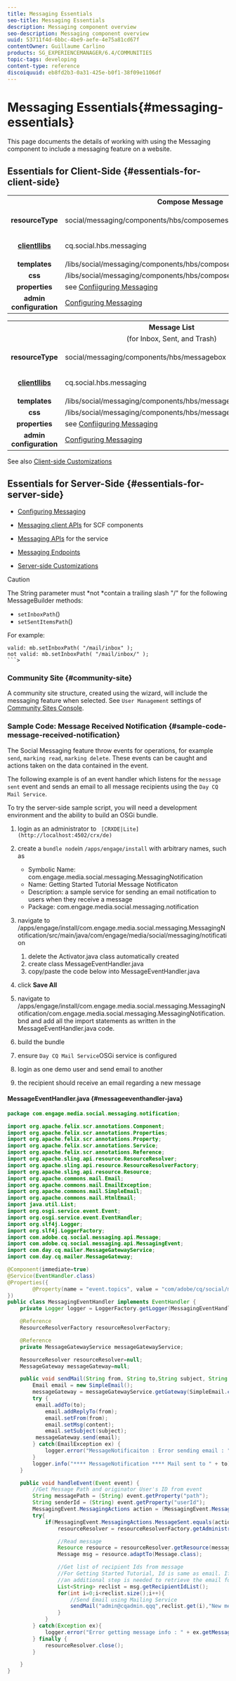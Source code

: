 ```yaml
---
title: Messaging Essentials
seo-title: Messaging Essentials
description: Messaging component overview
seo-description: Messaging component overview
uuid: 53711f4d-6bbc-4be9-aefe-4e75a81cd67f
contentOwner: Guillaume Carlino
products: SG_EXPERIENCEMANAGER/6.4/COMMUNITIES
topic-tags: developing
content-type: reference
discoiquuid: eb8fd2b3-0a31-425e-b0f1-38f09e1106df
---
```


# Messaging Essentials{#messaging-essentials}

This page documents the details of working with using the Messaging component to include a messaging feature on a website.

## Essentials for Client-Side {#essentials-for-client-side}

<table> 
 <tbody> 
  <tr> 
   <th colspan="2" style="text-align: center;">Compose Message</th> 
  </tr> 
  <tr> 
   <td style="text-align: center;"> <strong>resourceType</strong></td> 
   <td><p>social/messaging/components/hbs/composemessage</p> </td> 
  </tr> 
  <tr> 
   <td style="text-align: center;"> <a href="../../communities/using/client-customize.md#clientlibs-for-scf"><strong>clientllibs</strong></a></td> 
   <td><p>cq.social.hbs.messaging</p> </td> 
  </tr> 
  <tr> 
   <td style="text-align: center;"> <strong>templates</strong></td> 
   <td>/libs/social/messaging/components/hbs/composemessage/composemessage.hbs</td> 
  </tr> 
  <tr> 
   <td style="text-align: center;"><strong>css</strong></td> 
   <td>/libs/social/messaging/components/hbs/composemessage/clientlibs/composemessage.css</td> 
  </tr> 
  <tr> 
   <td style="text-align: center;"><strong>properties</strong></td> 
   <td>see <a href="../../communities/using/configure-messaging.md">Confiiguring Messaging</a></td> 
  </tr> 
  <tr> 
   <td style="text-align: center;"><strong>admin configuration</strong></td> 
   <td><a href="../../communities/using/messaging.md">Configuring Messaging</a></td> 
  </tr> 
 </tbody> 
</table>

<table> 
 <tbody> 
  <tr> 
   <th colspan="2" style="text-align: center;">Message List</th> 
  </tr> 
  <tr> 
   <td colspan="2" style="text-align: center;">(for Inbox, Sent, and Trash)</td> 
  </tr> 
  <tr> 
   <td style="text-align: center;"> <strong>resourceType</strong></td> 
   <td><p>social/messaging/components/hbs/messagebox</p> </td> 
  </tr> 
  <tr> 
   <td style="text-align: center;"> <a href="../../communities/using/client-customize.md#clientlibs-for-scf"><strong>clientllibs</strong></a></td> 
   <td><p>cq.social.hbs.messaging</p> </td> 
  </tr> 
  <tr> 
   <td style="text-align: center;"> <strong>templates</strong></td> 
   <td>/libs/social/messaging/components/hbs/messagebox/messagebox.hbs</td> 
  </tr> 
  <tr> 
   <td style="text-align: center;"><strong>css</strong></td> 
   <td>/libs/social/messaging/components/hbs/messagebox/clientlibs/messagebox.css</td> 
  </tr> 
  <tr> 
   <td style="text-align: center;"><strong>properties</strong></td> 
   <td>see <a href="../../communities/using/configure-messaging.md">Confiiguring Messaging</a></td> 
  </tr> 
  <tr> 
   <td style="text-align: center;"><strong>admin configuration</strong></td> 
   <td><a href="../../communities/using/messaging.md">Configuring Messaging</a></td> 
  </tr> 
 </tbody> 
</table>

See also [Client-side Customizations](../../communities/using/client-customize.md)

## Essentials for Server-Side {#essentials-for-server-side}

* [Configuring Messaging](../../communities/using/configure-messaging.md)

* [Messaging client APIs](/sites/developing/using/reference-materials/javadoc/com/adobe/cq/social/messaging/client/api/package-summary.md) for SCF components

* [Messaging APIs](/sites/developing/using/reference-materials/javadoc/com/adobe/cq/social/messaging/api/package-summary.md) for the service

* [Messaging Endpoints](/sites/developing/using/reference-materials/javadoc/com/adobe/cq/social/messaging/client/endpoints/package-summary.md)

* [Server-side Customizations](../../communities/using/server-customize.md)

>[!CAUTION]
>
>The String parameter must *not *contain a trailing slash "/" for the following MessageBuilder methods:
>
>* `setInboxPath`()
>* `setSentItemsPath`()
>
>For example:
>
>```>
>valid: mb.setInboxPath( "/mail/inbox" );
> not valid: mb.setInboxPath( "/mail/inbox/" );
>```>

### Community Site {#community-site}

A community site structure, created using the wizard, will include the messaging feature when selected. See `User Management` settings of [Community Sites Console](../../communities/using/sites-console.md#user-management).

### Sample Code: Message Received Notification {#sample-code-message-received-notification}

The Social Messaging feature throw events for operations, for example `send`, `marking read`, `marking delete`. These events can be caught and actions taken on the data contained in the event.

The following example is of an event handler which listens for the `message sent` event and sends an email to all message recipients using the `Day CQ Mail Service`.

To try the server-side sample script, you will need a development environment and the ability to build an OSGi bundle.

1. login as an administrator to ` [CRXDE|Lite](http://localhost:4502/crx/de)`
1. create a `bundle node`in `/apps/engage/install` with arbitrary names, such as

    * Symbolic Name: com.engage.media.social.messaging.MessagingNotification
    * Name: Getting Started Tutorial Message Notificaton  
    * Description: a sample service for sending an email notification to users when they receive a message
    * Package: com.engage.media.social.messaging.notification

1. navigate to /apps/engage/install/com.engage.media.social.messaging.MessagingNotification/src/main/java/com/engage/media/social/messaging/notification

    1. delete the Activator.java class automatically created
    1. create class MessageEventHandler.java
    1. copy/paste the code below into MessageEventHandler.java

1. click **Save All**
1. navigate to /apps/engage/install/com.engage.media.social.messaging.MessagingNotification/com.engage.media.social.messaging.MessagingNotification.bnd and add all the import statements as written in the MessageEventHandler.java code.
1. build the bundle
1. ensure `Day CQ Mail Service`OSGi service is configured
1. login as one demo user and send email to another
1. the recipient should receive an email regarding a new message

#### MessageEventHandler.java {#messageeventhandler-java}

```java
package com.engage.media.social.messaging.notification;

import org.apache.felix.scr.annotations.Component;
import org.apache.felix.scr.annotations.Properties;
import org.apache.felix.scr.annotations.Property;
import org.apache.felix.scr.annotations.Service;
import org.apache.felix.scr.annotations.Reference;
import org.apache.sling.api.resource.ResourceResolver;
import org.apache.sling.api.resource.ResourceResolverFactory;
import org.apache.sling.api.resource.Resource;
import org.apache.commons.mail.Email;
import org.apache.commons.mail.EmailException;
import org.apache.commons.mail.SimpleEmail;
import org.apache.commons.mail.HtmlEmail;
import java.util.List;
import org.osgi.service.event.Event;
import org.osgi.service.event.EventHandler;
import org.slf4j.Logger;
import org.slf4j.LoggerFactory;
import com.adobe.cq.social.messaging.api.Message;
import com.adobe.cq.social.messaging.api.MessagingEvent;
import com.day.cq.mailer.MessageGatewayService;
import com.day.cq.mailer.MessageGateway;

@Component(immediate=true)
@Service(EventHandler.class)
@Properties({
        @Property(name = "event.topics", value = "com/adobe/cq/social/message")
})
public class MessagingEventHandler implements EventHandler {
    private Logger logger = LoggerFactory.getLogger(MessagingEventHandler.class);

    @Reference
    ResourceResolverFactory resourceResolverFactory;

    @Reference
    private MessageGatewayService messageGatewayService;

    ResourceResolver resourceResolver=null;
    MessageGateway messageGateway=null;

    public void sendMail(String from, String to,String subject, String content){
        Email email = new SimpleEmail();
        messageGateway = messageGatewayService.getGateway(SimpleEmail.class);
        try {
         email.addTo(to);
            email.addReplyTo(from);
            email.setFrom(from);
            email.setMsg(content);
            email.setSubject(subject);
         messageGateway.send(email);
        } catch(EmailException ex) {
            logger.error("MessageNotificaiton : Error sending email : "+ex.getMessage());
        }
        logger.info("**** MessageNotification **** Mail sent to " + to);
    }

    public void handleEvent(Event event) {
        //Get Message Path and originator User's ID from event
        String messagePath = (String) event.getProperty("path");
        String senderId = (String) event.getProperty("userId");
        MessagingEvent.MessagingActions action = (MessagingEvent.MessagingActions) event.getProperty("action");
        try{
            if(MessagingEvent.MessagingActions.MessageSent.equals(action)){
                resourceResolver = resourceResolverFactory.getAdministrativeResourceResolver(null);

                //Read message
                Resource resource = resourceResolver.getResource(messagePath);
                Message msg = resource.adaptTo(Message.class);

                //Get list of recipient Ids from message
                //For Getting Started Tutorial, Id is same as email. If that is not the case in your site, 
                //an additional step is needed to retrieve the email for the Id
                List<String> reclist = msg.getRecipientIdList();
                for(int i=0;i<reclist.size();i++){
                    //Send Email using Mailing Service
                    sendMail("admin@cqadmin.qqq",reclist.get(i),"New message on Getting Started Tutorial", "Hi\nYou have received a new message from  " +  senderId + ". To read it, sign in to Getting Started Tutorial.\n\n-Engage Admin");
                }
            }
        } catch(Exception ex){
            logger.error("Error getting message info : " + ex.getMessage());
        } finally {
            resourceResolver.close();
        }

    }
}
```

